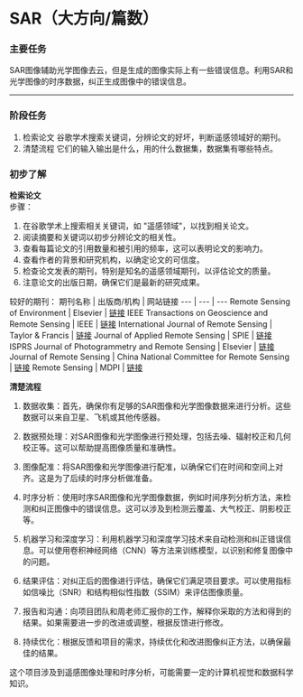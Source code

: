 # SAR（大方向/篇数）
### 主要任务  
  SAR图像辅助光学图像去云，但是生成的图像实际上有一些错误信息。利用SAR和光学图像的时序数据，纠正生成图像中的错误信息。

---

### 阶段任务    
1. 检索论文
谷歌学术搜索关键词，分辨论文的好坏，判断遥感领域好的期刊。  
2. 清楚流程
它们的输入输出是什么，用的什么数据集，数据集有哪些特点。

### 初步了解  
**检索论文**  
步骤：
  1. 在谷歌学术上搜索相关关键词，如 "遥感领域"，以找到相关论文。
  2. 阅读摘要和关键词以初步分辨论文的相关性。
  3. 查看每篇论文的引用数量和被引用的频率，这可以表明论文的影响力。
  4. 查看作者的背景和研究机构，以确定论文的可信度。
  5. 检查论文发表的期刊，特别是知名的遥感领域期刊，以评估论文的质量。
  6. 注意论文的出版日期，确保它们是最新的研究成果。

较好的期刊：
期刊名称	| 出版商/机构	| 网站链接
--- | --- | ---
Remote Sensing of Environment	| Elsevier |	[链接](https://www.journals.elsevier.com/remote-sensing-of-environment)
IEEE Transactions on Geoscience and Remote Sensing |	IEEE |	[链接](https://www.ieee.org/publications/rights/Geoscience-and-Remote-Sensing.html)
International Journal of Remote Sensing	| Taylor & Francis |	[链接](https://www.tandfonline.com/toc/tres20/current)
Journal of Applied Remote Sensing	 | SPIE |	[链接](https://www.spiedigitallibrary.org/journals/journal-of-applied-remote-sensing)
ISPRS Journal of Photogrammetry and Remote Sensing	| Elsevier |	[链接](https://www.journals.elsevier.com/isprs-journal-of-photogrammetry-and-remote-sensing)
Journal of Remote Sensing |	China National Committee for Remote Sensing |	[链接](http://www.jors.cn/EN/volumn/home.shtml)
Remote Sensing	| MDPI |	[链接](https://www.mdpi.com/journal/remotesensing)

**清楚流程**  
   
  1. 数据收集：首先，确保你有足够的SAR图像和光学图像数据来进行分析。这些数据可以来自卫星、飞机或其他传感器。

  2. 数据预处理：对SAR图像和光学图像进行预处理，包括去噪、辐射校正和几何校正等。这可以帮助提高图像质量和准确性。

  3. 图像配准：将SAR图像和光学图像进行配准，以确保它们在时间和空间上对齐。这是为了后续的时序分析做准备。

  4. 时序分析：使用时序SAR图像和光学图像数据，例如时间序列分析方法，来检测和纠正图像中的错误信息。这可以涉及到检测云覆盖、大气校正、阴影校正等。

  5. 机器学习和深度学习：利用机器学习和深度学习技术来自动检测和纠正错误信息。可以使用卷积神经网络（CNN）等方法来训练模型，以识别和修复图像中的问题。

  6. 结果评估：对纠正后的图像进行评估，确保它们满足项目要求。可以使用指标如信噪比（SNR）和结构相似性指数（SSIM）来评估图像质量。

  7. 报告和沟通：向项目团队和周老师汇报你的工作，解释你采取的方法和得到的结果。如果需要进一步的改进或调整，根据反馈进行修改。

  8. 持续优化：根据反馈和项目的需求，持续优化和改进图像纠正方法，以确保最佳的结果。

  这个项目涉及到遥感图像处理和时序分析，可能需要一定的计算机视觉和数据科学知识。

